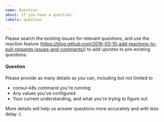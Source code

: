 ```yaml
---
name: Question
about: If you have a question.
labels: question

---
```

Please search the existing issues for relevant questions, and use the reaction feature (https://blog.github.com/2016-03-10-add-reactions-to-pull-requests-issues-and-comments/) to add upvotes to pre-existing questions.

#### Question

Please provide as many details as you can, including but not limited to
- consul-k8s command you're running
- Any values you've configured
- Your current understanding, and what you're trying to figure out

More details will help us answer questions more accurately and with less delay :)

